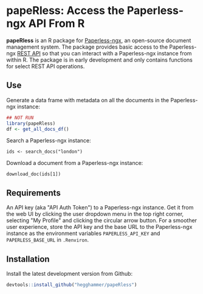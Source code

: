 # papeRless: Access the Paperless-ngx API From R

**papeRless** is an R package for [Paperless-ngx](https://docs.paperless-ngx.com/), an open-source document management system. The package provides basic access to the Paperless-ngx [REST API](https://docs.paperless-ngx.com/api/) so that you can interact with a Paperless-ngx instance from within R. The package is in early development and only contains functions for select REST API operations.

## Use

Generate a data frame with metadata on all the documents in the Paperless-ngx instance:

```R
## NOT RUN
library(papeRless)
df <- get_all_docs_df()
```

Search a Paperless-ngx instance:

```
ids <- search_docs("london")
```

Download a document from a Paperless-ngx instance:

```
download_doc(ids[1])
```

## Requirements

An API key (aka "API Auth Token") to a Paperless-ngx instance. Get it from the web UI by clicking the user dropdown menu in the top right corner, selecting "My Profile" and clicking the circular arrow button. For a smoother user experience, store the API key and the base URL to the Paperless-ngx instance as the environment variables `PAPERLESS_API_KEY` and `PAPERLESS_BASE_URL` in `.Renviron`.

## Installation

Install the latest development version from Github:

```R
devtools::install_github("hegghammer/papeRless")
```

